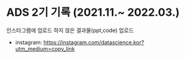 # ADS 2기 기록 (2021.11.~ 2022.03.)

인스타그램에 업로드 하지 않은 결과물(ppt,code) 업로드
 * instagram: https://instagram.com/datascience.kor?utm_medium=copy_link

